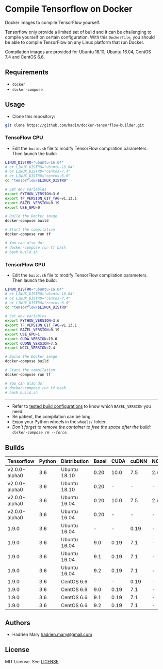 # Compile Tensorflow on Docker

Docker images to compile TensorFlow yourself.

Tensorflow only provide a limited set of build and it can be challenging to compile yourself on certain configuration. With this `Dockerfile`, you should be able to compile TensorFlow on any Linux platform that run Docker.

Compilation images are provided for Ubuntu 18.10, Ubuntu 16.04, CentOS 7.4 and CentOS 6.6.

## Requirements

- `docker`
- `docker-compose`

## Usage

- Clone this repository:

```bash
git clone https://github.com/hadim/docker-tensorflow-builder.git
```

### TensoFlow CPU

- Edit the `build.sh` file to modify TensorFlow compilation parameters. Then launch the build:

```bash
LINUX_DISTRO="ubuntu-16.04"
# or LINUX_DISTRO="ubuntu-18.04"
# or LINUX_DISTRO="centos-7.4"
# or LINUX_DISTRO="centos-6.6"
cd "tensorflow/$LINUX_DISTRO"

# Set env variables
export PYTHON_VERSION=3.6
export TF_VERSION_GIT_TAG=v1.13.1
export BAZEL_VERSION=0.19
export USE_GPU=0

# Build the Docker image
docker-compose build

# Start the compilation
docker-compose run tf

# You can also do:
# docker-compose run tf bash
# bash build.sh
```

### TensorFlow GPU

- Edit the `build.sh` file to modify TensorFlow compilation parameters. Then launch the build:

```bash
LINUX_DISTRO="ubuntu-16.04"
# or LINUX_DISTRO="ubuntu-18.04"
# or LINUX_DISTRO="centos-7.4"
# or LINUX_DISTRO="centos-6.6"
cd "tensorflow/$LINUX_DISTRO"

# Set env variables
export PYTHON_VERSION=3.6
export TF_VERSION_GIT_TAG=v1.13.1
export BAZEL_VERSION=0.19
export USE_GPU=1
export CUDA_VERSION=10.0
export CUDNN_VERSION=7.5
export NCCL_VERSION=2.4

# Build the Docker image
docker-compose build

# Start the compilation
docker-compose run tf

# You can also do:
# docker-compose run tf bash
# bash build.sh
```

---

- Refer to [tested build configurations](https://www.tensorflow.org/install/source#tested_build_configurations) to know which `BAZEL_VERSION` you need.
- Be patient, the compilation can be long.
- Enjoy your Python wheels in the `wheels/` folder.
- *Don't forget to remove the container to free the space after the build: `docker-compose rm --force`.*

## Builds

| Tensorflow | Python | Distribution | Bazel | CUDA | cuDNN | NCCL | Comment |
| --- | --- | --- | --- | --- | --- | --- | --- |
| v2.0.0-alpha0 | 3.6 | Ubuntu 18.10 | 0.20 | 10.0 | 7.5 | 2.4 | seg fault error  |
| v2.0.0-alpha0 | 3.6 | Ubuntu 18.10 | 0.20 | - | - | - | OK |
| v2.0.0-alpha0 | 3.6 | Ubuntu 16.04 | 0.20 | 10.0 | 7.5 | 2.4 | TODO |
| v2.0.0-alpha0 | 3.6 | Ubuntu 16.04 | 0.20 | - | - | - | TODO |
| 1.9.0 | 3.6 | Ubuntu 16.04 | - | - | 0.19 | - | OK |
| 1.9.0 | 3.6 | Ubuntu 16.04 | 9.0 | 0.19 | 7.1 | - | OK |
| 1.9.0 | 3.6 | Ubuntu 16.04 | 9.1 | 0.19 | 7.1 | - | OK |
| 1.9.0 | 3.6 | Ubuntu 16.04 | 9.2 | 0.19 | 7.1 | - | OK |
| 1.9.0 | 3.6 | CentOS 6.6 | - | - | 0.19 | - | OK |
| 1.9.0 | 3.6 | CentOS 6.6 | 9.0 | 0.19 | 7.1 | - | OK |
| 1.9.0 | 3.6 | CentOS 6.6 | 9.1 | 0.19 | 7.1 | - | OK |
| 1.9.0 | 3.6 | CentOS 6.6 | 9.2 | 0.19 | 7.1 | - | OK |

## Authors

- Hadrien Mary <hadrien.mary@gmail.com>

## License

MIT License. See [LICENSE](LICENSE).

